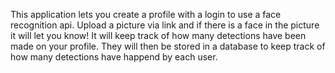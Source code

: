 This application lets you create a profile with a login to use a face recognition api. Upload a picture via link and if there is a face in the picture it will let you know! It will keep track of how many detections have been made on your profile. They will then be stored in a database to keep track of how many detections have happend by each user. 
